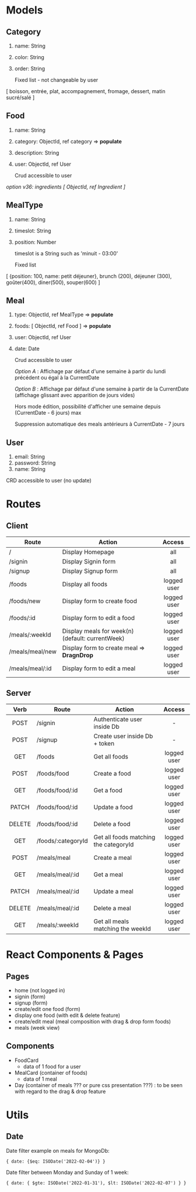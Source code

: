 # Models

## Category

1. name: String
1. color: String
1. order: String

   Fixed list - not changeable by user

[ boisson, entrée, plat, accompagnement, fromage, dessert, matin sucré/salé ]

## Food

1. name: String
1. category: ObjectId, ref category => **populate**
1. description: String
1. user: ObjectId, ref User

   Crud accessible to user

_option v36: ingredients [ ObjectId, ref Ingredient ]_

## MealType

1. name: String
1. timeslot: String
1. position: Number

   timeslot is a String such as 'minuit - 03:00'

   Fixed list

[ {position: 100, name: petit déjeuner}, brunch (200), déjeuner (300), goûter(400), diner(500), souper(600) ]

<!-- ## Day

1. number: Number (to order days in a week)
1. name: String
1. meals: [ ObjectId, ref Meal ]

   Fixed - no crud by user -->

## Meal

<!-- 1. mealtype: ObjectId, ref MealType -->

1. type: ObjectId, ref MealType => **populate**
1. foods: [ ObjectId, ref Food ] => **populate**
1. user: ObjectId, ref User
1. date: Date

   Crud accessible to user

   _Option A_ : Affichage par défaut d'une semaine à partir du lundi précédent ou égal à la CurrentDate

   _Option B_ : Affichage par défaut d'une semaine à partir de la CurrentDate (affichage glissant avec apparition de jours vides)

   Hors mode édition, possibilité d'afficher une semaine depuis (CurrentDate - 6 jours) max

   Suppression automatique des meals antérieurs à CurrentDate - 7 jours

## User

1. email: String
1. password: String
1. name: String
<!-- 1. days: [ ObjectId, ref Day ]
1. foods: [ ObjectId, ref Food ]
1. mealTypes: [ ObjectId, ref MealType ] -->

   CRD accessible to user (no update)

# Routes

## Client

| Route           | Action                                           |   Access    |
| --------------- | ------------------------------------------------ | :---------: |
| /               | Display Homepage                                 |     all     |
| /signin         | Display Signin form                              |     all     |
| /signup         | Display Signup form                              |     all     |
| /foods          | Display all foods                                | logged user |
| /foods/new      | Display form to create food                      | logged user |
| /foods/:id      | Display form to edit a food                      | logged user |
| /meals/:weekId  | Display meals for week(n) (default: currentWeek) | logged user |
| /meals/meal/new | Display form to create meal => **DragnDrop**     | logged user |
| /meals/meal/:id | Display form to edit a meal                      | logged user |

## Server

|  Verb  | Route              | Action                                |   Access    |
| :----: | ------------------ | ------------------------------------- | :---------: |
|  POST  | /signin            | Authenticate user inside Db           |      -      |
|  POST  | /signup            | Create user inside Db + token         |      -      |
|  GET   | /foods             | Get all foods                         | logged user |
|  POST  | /foods/food        | Create a food                         | logged user |
|  GET   | /foods/food/:id    | Get a food                            | logged user |
| PATCH  | /foods/food/:id    | Update a food                         | logged user |
| DELETE | /foods/food/:id    | Delete a food                         | logged user |
|  GET   | /foods/:categoryId | Get all foods matching the categoryId | logged user |
|  POST  | /meals/meal        | Create a meal                         | logged user |
|  GET   | /meals/meal/:id    | Get a meal                            | logged user |
| PATCH  | /meals/meal/:id    | Update a meal                         | logged user |
| DELETE | /meals/meal/:id    | Delete a meal                         | logged user |
|  GET   | /meals/:weekId     | Get all meals matching the weekId     | logged user |

# React Components & Pages

## Pages

- home (not logged in)
- signin (form)
- signup (form)
- create/edit one food (form)
- display one food (with edit & delete feature)
- create/edit meal (meal composition with drag & drop form foods)
- meals (week view)

## Components

- FoodCard
  - data of 1 food for a user
- MealCard (container of foods)
  - data of 1 meal
- Day (container of meals ??? or pure css presentation ???) : to be seen with regard to the drag & drop feature

# Utils

## Date

Date filter example on meals for MongoDb:

`{ date: {$eq: ISODate('2022-02-04')} }`

Date filter between Monday and Sunday of 1 week:

`{ date: { $gte: ISODate('2022-01-31'), $lt: ISODate('2022-02-07') } }`
